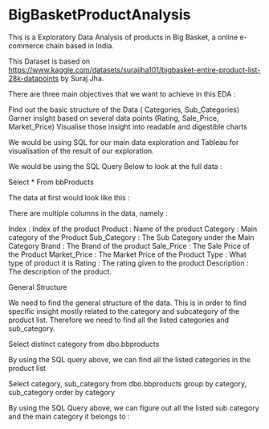 # BigBasketProductAnalysis

This is a Exploratory Data Analysis of products in Big Basket, a online e-commerce chain based in India. 

This Dataset is based on https://www.kaggle.com/datasets/surajjha101/bigbasket-entire-product-list-28k-datapoints by Suraj Jha.

There are three main objectives that we want to achieve in this EDA :

Find out the basic structure of the Data ( Categories, Sub_Categories)
Garner insight based on several data points (Rating, Sale_Price, Market_Price)
Visualise those insight into readable and digestible charts

We would be using SQL for our main data exploration and Tableau for visualisation of the result of our exploration. 


We would be using the SQL Query Below to look at the full data :

Select * From bbProducts

The data at first would look like this :



There are multiple columns in the data, namely :

Index : Index of the product
Product : Name of the product
Category : Main category of the Product
Sub_Category : The Sub Category under the Main Category 
Brand : The Brand of the product 
Sale_Price : The Sale Price of the Product
Market_Price : The Market Price of the Product 
Type : What type of product it is
Rating : The rating given to the product
Description : The description of the product. 



General Structure

We need to find the general structure of the data. This is in order to find specific insight mostly related to the category and subcategory of the product list. Therefore we need to find all the listed categories and sub_category. 

Select distinct category from dbo.bbproducts

By using the SQL query above, we can find all the listed categories in the product list



Select category, sub_category from dbo.bbproducts group by category, sub_category order by category

By using the SQL Query above, we can figure out all the listed sub category and the main category it belongs to : 








